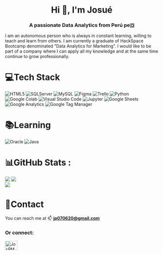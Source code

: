 <h1 align="center">Hi 👋, I'm Josué</h1>
<h3 align="center">A passionate Data Analytics from Perú pe🇴</h3>
<p>I am an autonomous person who is always in constant learning, willing to teach and learn from others. I am currently a graduate of HackSpace Bootcamp denominated "Data Analytics for Marketing". I would like to be part of a company where I can apply all my knowledge and at the same time continue to grow professionally.
</p>

# 💻Tech Stack
![HTML5](https://img.shields.io/badge/html5-%23E34F26.svg?style=for-the-badge&logo=html5&logoColor=white)
![SQLServer](https://img.shields.io/badge/SQL%20SERVER-blue?logo=microsoft-sql-server&style=for-the-badge)
![MySQL](https://img.shields.io/badge/mysql-%2300f.svg?style=for-the-badge&logo=mysql&logoColor=white) 
![Figma](https://img.shields.io/badge/figma-%23F24E1E.svg?style=for-the-badge&logo=figma&logoColor=white) 
![Trello](https://img.shields.io/badge/Trello-%23026AA7.svg?style=for-the-badge&logo=Trello&logoColor=white) 
![Python](https://img.shields.io/badge/python-3670A0?style=for-the-badge&logo=python&logoColor=ffdd54) 
![Google Colab](https://img.shields.io/static/v1?style=for-the-badge&message=Google+Colab&color=222222&logo=Google+Colab&logoColor=F9AB00&label=)
![Visual Studio Code](https://img.shields.io/static/v1?style=for-the-badge&message=Visual+Studio+Code&color=007ACC&logo=Visual+Studio+Code&logoColor=FFFFFF&label=)
![Jupyter](https://img.shields.io/static/v1?style=for-the-badge&message=Jupyter&color=F37626&logo=Jupyter&logoColor=FFFFFF&label=)
![Google Sheets](https://img.shields.io/static/v1?style=for-the-badge&message=Google+Sheets&color=34A853&logo=Google+Sheets&logoColor=FFFFFF&label=)
![Google Analytics](https://img.shields.io/static/v1?style=for-the-badge&message=Google+Analytics&color=E37400&logo=Google+Analytics&logoColor=FFFFFF&label=)
![Google Tag Manager](https://img.shields.io/static/v1?style=for-the-badge&message=Google+Tag+Manager&color=246FDB&logo=Google+Tag+Manager&logoColor=FFFFFF&label=)

# 📚Learning
![Oracle](https://img.shields.io/static/v1?style=for-the-badge&message=Oracle&color=F80000&logo=Oracle&logoColor=FFFFFF&label=)
![Java](https://img.shields.io/badge/java-%23ED8B00.svg?style=for-the-badge&logo=java&logoColor=white) 


# 📊GitHub Stats :
![](https://github-readme-stats.vercel.app/api?username=JosPM69&theme=dark&hide_border=true&include_all_commits=false&count_private=false)
![](https://github-readme-stats.vercel.app/api/top-langs/?username=JosPM69&theme=dark&hide_border=true&include_all_commits=false&count_private=false&layout=compact)<br/>
![](https://visitcount.itsvg.in/api?id=JosPM69&icon=0&color=12)

# 📎Contact
 You can reach me at  📫 **jp070620@gmail.com**

<h3 align="left">Or connect:</h3>
<p align="left">
<a href="https://www.linkedin.com/in/jspm07/" target="blank"><img align="center" src="https://raw.githubusercontent.com/rahuldkjain/github-profile-readme-generator/master/src/images/icons/Social/linked-in-alt.svg" alt="JosPM69" height="30" width="40" /></a>
</p>
